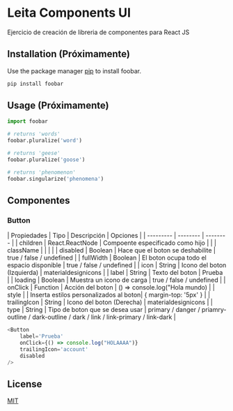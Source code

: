 # Leita Components UI

Ejercicio de creación de libreria de componentes para React JS

## Installation (Próximamente)

Use the package manager [pip](https://pip.pypa.io/en/stable/) to install foobar.

```bash
pip install foobar
```

## Usage (Próximamente)

```python
import foobar

# returns 'words'
foobar.pluralize('word')

# returns 'geese'
foobar.pluralize('goose')

# returns 'phenomenon'
foobar.singularize('phenomena')
```

## Componentes
### Button
| Propiedades | Tipo | Descripción | Opciones |
| --------- | -------- | -------- |
| children | React.ReactNode | Compoente especificado como hijo | |
| className | | | |
| disabled | Boolean | Hace que el boton se deshabilite | true / false / undefined |
| fullWidth | Boolean | El boton ocupa todo el espacio disponible | true / false / undefined |
| icon | String | Icono del boton (Izquierda) | materialdesignicons |
| label | String | Texto del boton | Prueba |
| loading | Boolean | Muestra un icono de carga | true / false / undefined |
| onClick | Function | Acción del boton | () => console.log("Hola mundo) |
| style | | Inserta estilos personalizados al boton| { margin-top: '5px' } |
| trailingIcon | String | Icono del boton (Derecha) | materialdesignicons |
| type | String | Tipo de boton que se desea usar | primary / danger / priamry-outline / dark-outline / dark / link / link-primary / link-dark |

```javascript
<Button
    label='Prueba'
    onClick={() => console.log("HOLAAAA")}
    trailingIcon='account'
    disabled
/>
```

## License
[MIT](https://choosealicense.com/licenses/mit/)
